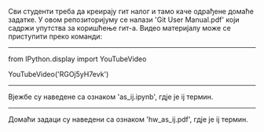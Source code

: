 Сви студенти треба да креирају гит налог и тамо каче одрађене домаће
задатке. У овом репозиторијуму се налази 'Git User Manual.pdf' који
садржи упутства за коришћење гит-а. Видео материјалу може се приступити
преко команди:

---------------------------------------------------------------------- 

from IPython.display import YouTubeVideo

YouTubeVideo('RGOj5yH7evk')

----------------------------------------------------------------------

Вјежбе су наведене са ознаком 'as_ij.ipynb', гдје је ij термин.

----------------------------------------------------------------------

Домаћи задаци су наведени са ознаком 'hw_as_ij.pdf', гдје је ij термин.

